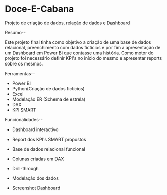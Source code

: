 # Doce-E-Cabana
Projeto de criação de dados, relação de dados e Dashboard

Resumo--

Este projeto final tinha como objetivo a criação de uma base de dados relacional, preenchimento com dados fictícios e por fim a apresentação de um Dashboard em Power Bi que contasse uma história. 
Como motor do projeto foi necessário definir KPI's no início do mesmo e apresentar reports sobre os mesmos. 

Ferramentas--

- Power BI
- Python(Criação de dados fictícios)
- Excel
- Modelação ER (Schema de estrela)
- DAX
- KPI SMART

Funcionalidades--

- Dashboard interactivo
- Report dos KPI's SMART propostos
- Base de dados relacional funcional
- Colunas criadas em DAX
- Drill-through
- Modelação dos dados

- Screenshot Dashboard




